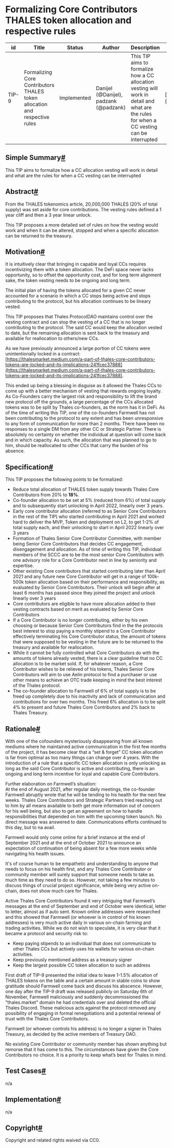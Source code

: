 Formalizing Core Contributors THALES token allocation and respective rules
==========================================================================

| id  | Title | Status | Author | Description | Discussions to | Created |
| --- | --- | --- | --- | --- | --- | --- |
| TIP-9 | Formalizing Core Contributors THALES token allocation and respective rules | Implemented | Danijel (@Danijel), padzank (@padzank) | This TIP aims to formalize how a CC allocation vesting will work in detail and what are the rules for when a CC vesting can be interrupted | [https://research.thales.io](https://research.thales.io) | 2021-11-04 |

Simple Summary[#](#simple-summary "Direct link to heading")
-----------------------------------------------------------

This TIP aims to formalize how a CC allocation vesting will work in detail and what are the rules for when a CC vesting can be interrupted

Abstract[#](#abstract "Direct link to heading")
-----------------------------------------------

From the THALES tokenomics article, 20,000,000 THALES (20% of total supply) was set aside for core contributions. The vesting rules defined a 1 year cliff and then a 3 year linear unlock.

This TIP proposes a more detailed set of rules on how the vesting would work and when it can be altered, stopped and when a specific allocation can be returned to the treasury.

Motivation[#](#motivation "Direct link to heading")
---------------------------------------------------

It is intuitively clear that bringing in capable and loyal CCs requires incentivizing them with a token allocation. The DeFi space never lacks opportunity, so to offset the opportunity cost, and for long term alignment sake, the token vesting needs to be ongoing and long term.

The initial plan of having the tokens allocated for a given CC never accounted for a scenario in which a CC stops being active and stops contributing to the protocol, but his allocation continues to be lineary vested.

This TIP proposes that Thales ProtocolDAO maintains control over the vesting contract and can stop the vesting of a CC that is no longer contributing to the protocol. The said CC would keep the allocation vested to date, but the remaining allocation is sent back to the treasury and available for reallocation to others/new CCs.

As we have previously announced a large portion of CC tokens were unintentionally locked in a contract:  
[https://thalesmarket.medium.com/a-part-of-thales-core-contributors-tokens-are-locked-and-its-implications-241fcec37888](https://thalesmarket.medium.com/a-part-of-thales-core-contributors-tokens-are-locked-and-its-implications-241fcec37888).

This ended up being a blessing in disguise as it allowed the Thales CCs to come up with a better mechanism of vesting that rewards ongoing loyalty. As Co-Founders carry the largest risk and responsibility to lift the brand new protocol off the grounds, a large percentage of the CCs allocated tokens was to be split by Thales co-founders, as the norm has it in DeFi. As of the time of writing this TIP, one of the co-founders Farmwell has not been contributing to the protocol to any extent and has been unresponsive to any form of communication for more than 2 months. There have been no responses to a single DM from any other CC or Strategic Partner. There is absolutely no certainty on whether the individual at question will come back and in which capacity. As such, the allocation that was planned to go to him, should be reallocated to other CCs that carry the burden of his absence.

Specification[#](#specification "Direct link to heading")
---------------------------------------------------------

This TIP proposes the following points to be formalized:

* Reduce total allocation of THALES token supply towards Thales Core Contributors from 20% to **18%**.
* Co-founder allocation to be set at 5% (reduced from 6%) of total supply and to subsequently start unlocking in April 2022, linearly over 3 years.
* Early core contributor allocation (referred to as Senior Core Contributors in the rest of the TIP) who started contributing in April 2021 and worked hard to deliver the MVP, Token and deployment on L2, to get 1-2% of total supply each, and their unlocking to start in April 2022 linearly over 3 years
* Formation of Thales Senior Core Contributor Committee, with member being Senior Core Contributors that decides CC engagement, disengagement and allocation. As of time of writing this TIP, individual members of the SCCC are to be the most senior Core Contributors with one advisory role for a Core Contributor next in line by seniority and expertise.
* Other existing Core contributors that started contributing later than April 2021 and any future new Core Contributor will get in a range of 100k-500k token allocation based on their performance and responsibility, as evaluated by Senior Core Contributors. Their unlock will begin after at least 6 months has passed since they joined the project and unlock linearly over 3 years
* Core contributors are eligible to have more allocation added to their vesting contracts based on merit as evaluated by Senior Core Contributors
* If a Core Contributor is no longer contributing, either by his own choosing or because Senior Core Contributors find in the the protocols best interest to stop paying a monthly stipend to a Core Contributor effectively terminating his Core Contributor status, the amount of tokens that were supposed to be vesting in the future are to be returned to the treasury and available for reallocation.
* While it cannot be fully controlled what Core Contributors do with the amounts of tokens already vested, there is a clear guideline that no CC allocation is to be market sold. If, for whatever reason, a Core Contributor wishes to be relieved of his tokens, Thales Senior Core Contributors will aim to use Aelin protocol to find a purchaser or use other means to achieve an OTC trade keeping in mind the best interest of the Thales protocol.
* The co-founder allocation to Farmwell of 6% of total supply is to be freed up completely due to his inactivity and lack of communication and contributions for over two months. This freed 6% allocation is to be split 4% to present and future Thales Core Contributors and 2% back to Thales Treasury.

Rationale[#](#rationale "Direct link to heading")
-------------------------------------------------

With one of the cofounders mysteriously disappearing from all known mediums where he maintained active communication in the first few months of the project, it has become clear that a “set & forget” CC token allocation is far from optimal as too many things can change over 4 years. With the introduction of a rule that a specific CC token allocation is only unlocking as long as the said Core Contributor is active and contributing, there is an ongoing and long term incentive for loyal and capable Core Contributors.

Further elaboration on Farmwell’s situation:  
At the end of August 2021, after regular daily meetings, the co-founder Farmwell abruptly wrote that he will be tending to his health for the next few weeks. Thales Core Contributors and Strategic Partners tried reaching out to him by all means available to both get more information out of concern for his well being, but also to get an agreement on how to handle responsibilities that depended on him with the upcoming token launch. No direct message was answered to date. Communications efforts continued to this day, but to na avail.

Farmwell would only come online for a brief instance at the end of September 2021 and at the end of October 2021 to announce an expectation of continuation of being absent for a few more weeks while navigating his health issues.

It's of course human to be empathetic and understanding to anyone that needs to focus on his health first, and any Thales Core Contributor or community member will surely support that someone needs to take as much time as they need to do so. However, not taking a few minutes to discuss things of crucial project significance, while being very active on-chain, does not show much care for Thales.

Active Thales Core Contributors found it very intriguing that Farmwell’s messages at the end of September and end of October were identical, letter to letter, almost as if auto sent. Known online addresses were researched and this showed that Farmwell (or whoever is in control of his known addresses) is very much active daily in various on-chain farming and trading activities. While we do not wish to speculate, it is very clear that it became a protocol and security risk to:

* Keep paying stipends to an individual that does not communicate to other Thales CCs but actively uses his wallets for various on-chain activities.
* Keep previously mentioned address as a treasury signer
* Keep the largest possible CC token allocation to such an address  

First draft of TIP-9 presented the initial idea to leave 1-1.5% allocation of THALES tokens on the table and a certain amount in stable coins to show gratitude should Farmwell come back and discuss his abscence. However, one day after the TIP-9 draft was released publicly on Saturday 6th of November, Farmwell maliciously and suddenly decommissioned the "thales.market" domain he had credentials over and deleted the official Thales Discord. These malicious acts against the protocol removed any possibility of engaging in formal renegotiations and a potential renewal of trust with the Thales Core Contributors.  

Farmwell (or whoever controls his address) is no longer a signer in Thales Treasury, as decided by the active members of Treasury DAO.  

No existing Core Contributor or community member has shown anything but remorse that it has come to this. The circumstances have given the Core Contributors no choice. It is a priority to keep what’s best for Thales in mind.  

Test Cases[#](#test-cases "Direct link to heading")
---------------------------------------------------

n/a

Implementation[#](#implementation "Direct link to heading")
-----------------------------------------------------------

n/a

Copyright[#](#copyright "Direct link to heading")
-------------------------------------------------

Copyright and related rights waived via CC0.
